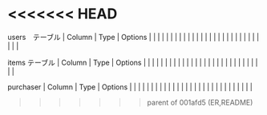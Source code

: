 <<<<<<< HEAD
=======
users　テーブル
| Column        | Type          | Options         |
|               |               |                 |
|               |               |                 |
|               |               |                 |
|               |               |                 |
|               |               |                 |
|               |               |                 |
|               |               |                 |


items テーブル
| Column        | Type          | Options         |
|               |               |                 |
|               |               |                 |
|               |               |                 |
|               |               |                 |
|               |               |                 |
|               |               |                 |
|               |               |                 |


purchaser
| Column        | Type          | Options         |
|               |               |                 |
|               |               |                 |
|               |               |                 |
|               |               |                 |
|               |               |                 |
|               |               |                 |
|               |               |                 |


>>>>>>> parent of 001afd5 (ER,README)
